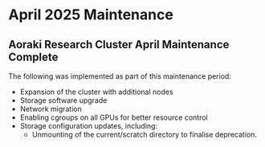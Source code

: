 #  April 2025 Maintenance

## Aoraki Research Cluster April Maintenance Complete

The following was implemented as part of this maintenance period:

- Expansion of the cluster with additional nodes
- Storage software upgrade
- Network migration
- Enabling cgroups on all GPUs for better resource control
- Storage configuration updates, including:
    - Unmounting of the current/scratch directory to finalise deprecation.